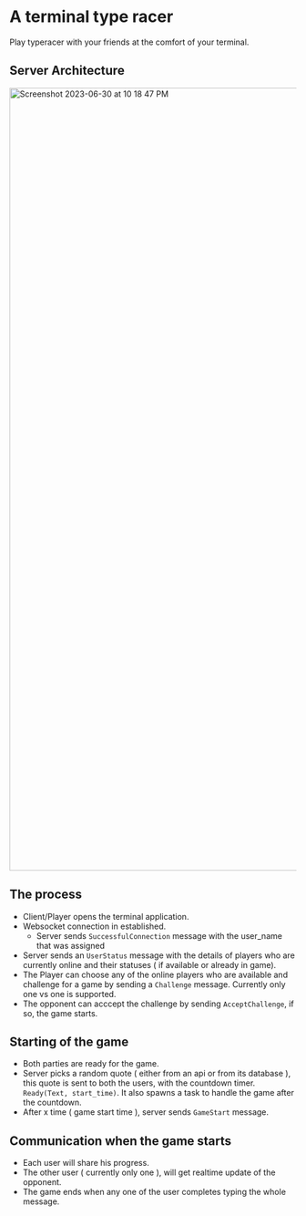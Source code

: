 # A terminal type racer

Play typeracer with your friends at the comfort of your terminal.

## Server Architecture

<img width="1374" alt="Screenshot 2023-06-30 at 10 18 47 PM" src="https://github.com/Narayanbhat166/kittui-racer/assets/48803246/c6b07871-b136-4f49-8c20-4f7d3b0c405c">

## The process

- Client/Player opens the terminal application.
- Websocket connection in established.
  - Server sends `SuccessfulConnection` message with the user_name that was
    assigned
- Server sends an `UserStatus` message with the details of players who are
  currently online and their statuses ( if available or already in game).
- The Player can choose any of the online players who are available and challenge
  for a game by sending a `Challenge` message. Currently only one vs one is supported.
- The opponent can acccept the challenge by sending `AcceptChallenge`, if so, the game starts.

## Starting of the game

- Both parties are ready for the game.
- Server picks a random quote ( either from an api or from its database ), this quote is sent to both the users, with the countdown timer. `Ready(Text, start_time)`. It also spawns a task to handle the game after the countdown.
- After x time ( game start time ), server sends `GameStart` message.

## Communication when the game starts

- Each user will share his progress.
- The other user ( currently only one ), will get realtime update of the opponent.
- The game ends when any one of the user completes typing the whole message.
